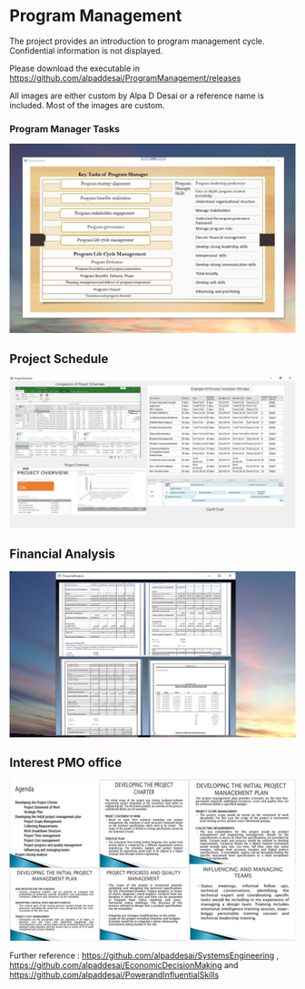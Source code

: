 # Program Management

The project provides an introduction to program management cycle. Confidential information is not displayed. 

Please download the executable in https://github.com/alpaddesai/ProgramManagement/releases

All images are either custom by Alpa D Desai or a reference name is included. Most of the images are custom.

### Program Manager Tasks
![image](ProgramManager.png)

## Project Schedule
![image](ProjectSchedule.png)

## Financial Analysis
![image](FinancialAnalysisImage.png)

## Interest PMO office
![image](Rockwell.jpg)

Further reference :  https://github.com/alpaddesai/SystemsEngineering ,  https://github.com/alpaddesai/EconomicDecisionMaking  and https://github.com/alpaddesai/PowerandInfluentialSkills
